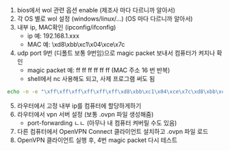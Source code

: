  1. bios에서 wol 관련 옵션 enable (제조사 마다 다르니까 알아서)
 2. 각 OS 별로 wol 설정 (windows/linux/...) (OS 마다 다르니까 알아서)
 3. 내부 ip, MAC확인 (ipconfig/ifconfig)
	 - ip 예: 192.168.1.xxx
	 - MAC 예: \xd8\xbb\xc1\x04\xce\x7c
 4. udp port 9번 (디폴트 보통 9번임)으로 magic packet 보내서 컴퓨터가 켜지나 확인
	- magic packet 예: ff ff ff ff ff ff (MAC 주소 16 번 반복)
	- shell에서 nc 사용해도 되고, 사제 프로그램 써도 됨
```bash
echo -n -e "\xff\xff\xff\xff\xff\xff\xd8\xbb\xc1\x04\xce\x7c\xd8\xbb\xc1\x04\xce\x7c\xd8\xbb\xc1\x04\xce\x7c\xd8\xbb\xc1\x04\xce\x7c\xd8\xbb\xc1\x04\xce\x7c\xd8\xbb\xc1\x04\xce\x7c\xd8\xbb\xc1\x04\xce\x7c\xd8\xbb\xc1\x04\xce\x7c\xd8\xbb\xc1\x04\xce\x7c\xd8\xbb\xc1\x04\xce\x7c\xd8\xbb\xc1\x04\xce\x7c\xd8\xbb\xc1\x04\xce\x7c\xd8\xbb\xc1\x04\xce\x7c\xd8\xbb\xc1\x04\xce\x7c\xd8\xbb\xc1\x04\xce\x7c\xd8\xbb\xc1\x04\xce\x7c" | nc -u 192.168.1.242 9
```
 5. 라우터에서 고정 내부 ip를 컴퓨터에 할당하게하기
 6. 라우터에서 vpn 서버 설정 (보통 .ovpn 파일 생성해줌)
	- port-forwarding ㄴㄴ (아무나 내 컴퓨터 켜버릴 수도 있음)
 7. 다른 컴퓨터에서 OpenVPN Connect 클라이언트 설치하고 .ovpn 파일 로드
 8. OpenVPN 클라이언트 실행 후, 4번 magic packet 다시 테스트